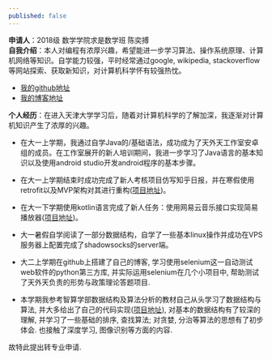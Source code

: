 ```yaml
---
published: false
---
```

**申请人**：2018级 数学学院求是数学班 陈奕搏  
**自我介绍**：本人对编程有浓厚兴趣，希望能进一步学习算法、操作系统原理、计算机网络等知识。自学能力较强，平时经常通过google, wikipedia, stackoverflow等网站探索、获取新知识，对计算机科学怀有较强热忱。

* [我的github地址](https://github.com/Mr-Daemon)
* [我的博客地址](https://mr-daemon.github.io/)

**个人经历**：在进入天津大学学习后，随着对计算机科学的了解加深，我逐渐对计算机知识产生了浓厚的兴趣。

* 在大一上学期，我通过自学Java的/基础语法，成功成为了天外天工作室安卓组的成员。在工作室展开的新人培训期间，我进一步学习了Java语言的基本知识以及使用android studio开发android程序的基本步骤。

* 在大一上学期结束时成功完成了新人考核项目仿写知乎日报，并在寒假使用retrofit以及MVP架构对其进行重构([项目地址]( https://github.com/Mr-Daemon/ZhiHuNews))。

* 在大一下学期使用kotlin语言完成了新人任务：使用网易云音乐接口实现简易播放器([项目地址]( https://github.com/Mr-Daemon/Music-kotlin))。

* 大一暑假自学阅读了一部分数据结构，自学了一些基本linux操作并成功在VPS服务器上配置完成了shadowsocks的server端。

* 大二上学期在github上搭建了自己的博客, 学习使用selenium这一自动测试web软件的python第三方库, 并实际运用selenium在几个小项目中, 帮助测试了天外天负责的形势与政策理论答题项目.

* 本学期我参考智算学部数据结构及算法分析的教材自己从头学习了数据结构与算法, 并大多给出了自己的代码实现([项目地址]( https://github.com/Mr-Daemon/data-structure)), 对基本的数据结构有了较深的理解, 并学习了一些基础的排序, 查找算法; 对贪婪, 分治等算法的思想有了初步体会. 也接触了深度学习, 图像识别等方面的内容.

故特此提出转专业申请.
